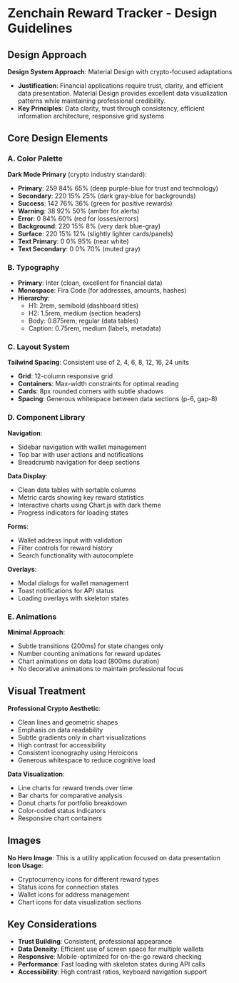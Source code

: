 # Zenchain Reward Tracker - Design Guidelines

## Design Approach
**Design System Approach**: Material Design with crypto-focused adaptations
- **Justification**: Financial applications require trust, clarity, and efficient data presentation. Material Design provides excellent data visualization patterns while maintaining professional credibility.
- **Key Principles**: Data clarity, trust through consistency, efficient information architecture, responsive grid systems

## Core Design Elements

### A. Color Palette
**Dark Mode Primary** (crypto industry standard):
- **Primary**: 259 84% 65% (deep purple-blue for trust and technology)
- **Secondary**: 220 15% 25% (dark gray-blue for backgrounds)
- **Success**: 142 76% 36% (green for positive rewards)
- **Warning**: 38 92% 50% (amber for alerts)
- **Error**: 0 84% 60% (red for losses/errors)
- **Background**: 220 15% 8% (very dark blue-gray)
- **Surface**: 220 15% 12% (slightly lighter cards/panels)
- **Text Primary**: 0 0% 95% (near white)
- **Text Secondary**: 0 0% 70% (muted gray)

### B. Typography
- **Primary**: Inter (clean, excellent for financial data)
- **Monospace**: Fira Code (for addresses, amounts, hashes)
- **Hierarchy**: 
  - H1: 2rem, semibold (dashboard titles)
  - H2: 1.5rem, medium (section headers)
  - Body: 0.875rem, regular (data tables)
  - Caption: 0.75rem, medium (labels, metadata)

### C. Layout System
**Tailwind Spacing**: Consistent use of 2, 4, 6, 8, 12, 16, 24 units
- **Grid**: 12-column responsive grid
- **Containers**: Max-width constraints for optimal reading
- **Cards**: 8px rounded corners with subtle shadows
- **Spacing**: Generous whitespace between data sections (p-6, gap-8)

### D. Component Library

**Navigation**:
- Sidebar navigation with wallet management
- Top bar with user actions and notifications
- Breadcrumb navigation for deep sections

**Data Display**:
- Clean data tables with sortable columns
- Metric cards showing key reward statistics
- Interactive charts using Chart.js with dark theme
- Progress indicators for loading states

**Forms**:
- Wallet address input with validation
- Filter controls for reward history
- Search functionality with autocomplete

**Overlays**:
- Modal dialogs for wallet management
- Toast notifications for API status
- Loading overlays with skeleton states

### E. Animations
**Minimal Approach**: 
- Subtle transitions (200ms) for state changes only
- Number counting animations for reward updates
- Chart animations on data load (800ms duration)
- No decorative animations to maintain professional focus

## Visual Treatment

**Professional Crypto Aesthetic**:
- Clean lines and geometric shapes
- Emphasis on data readability
- Subtle gradients only in chart visualizations
- High contrast for accessibility
- Consistent iconography using Heroicons
- Generous whitespace to reduce cognitive load

**Data Visualization**:
- Line charts for reward trends over time
- Bar charts for comparative analysis
- Donut charts for portfolio breakdown
- Color-coded status indicators
- Responsive chart containers

## Images
**No Hero Image**: This is a utility application focused on data presentation
**Icon Usage**: 
- Cryptocurrency icons for different reward types
- Status icons for connection states
- Wallet icons for address management
- Chart icons for data visualization sections

## Key Considerations
- **Trust Building**: Consistent, professional appearance
- **Data Density**: Efficient use of screen space for multiple wallets
- **Responsive**: Mobile-optimized for on-the-go reward checking
- **Performance**: Fast loading with skeleton states during API calls
- **Accessibility**: High contrast ratios, keyboard navigation support
